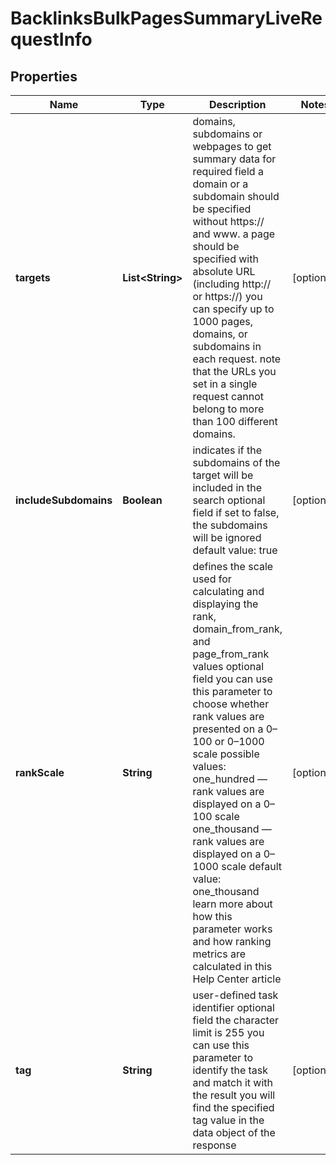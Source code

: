 

# BacklinksBulkPagesSummaryLiveRequestInfo


## Properties

| Name | Type | Description | Notes |
|------------ | ------------- | ------------- | -------------|
|**targets** | **List&lt;String&gt;** | domains, subdomains or webpages to get summary data for required field a domain or a subdomain should be specified without https:// and www. a page should be specified with absolute URL (including http:// or https://) you can specify up to 1000 pages, domains, or subdomains in each request. note that the URLs you set in a single request cannot belong to more than 100 different domains. |  [optional] |
|**includeSubdomains** | **Boolean** | indicates if the subdomains of the target will be included in the search optional field if set to false, the subdomains will be ignored default value: true |  [optional] |
|**rankScale** | **String** | defines the scale used for calculating and displaying the rank, domain_from_rank, and page_from_rank values optional field you can use this parameter to choose whether rank values are presented on a 0–100 or 0–1000 scale possible values: one_hundred — rank values are displayed on a 0–100 scale one_thousand — rank values are displayed on a 0–1000 scale default value: one_thousand learn more about how this parameter works and how ranking metrics are calculated in this Help Center article |  [optional] |
|**tag** | **String** | user-defined task identifier optional field the character limit is 255 you can use this parameter to identify the task and match it with the result you will find the specified tag value in the data object of the response |  [optional] |



